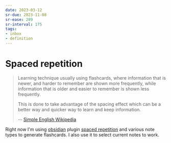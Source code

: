 ```yaml
---
date: 2023-03-12
sr-due: 2023-11-08
sr-ease: 289
sr-interval: 175
tags:
- inbox
- definition
---
```


# Spaced repetition

> Learning technique usually using flashcards, where information that is newer,
> and harder to remember are shown more frequently, while information that is
> older and easier to remember is shown less frequently.
>
> This is done to take advantage of the spacing effect which can be a better way
> and quicker way to learn and keep information.
>
> --
> [Simple English Wikipedia](https://simple.wikipedia.org/wiki/Spaced_repetition)

Right now I'm using [obsidian](./obsidian.md) plugin [spaced repetition](https://www.stephenmwangi.com/obsidian-spaced-repetition/)
and various note types to generate flashcards. I also use it to select current
notes to work.